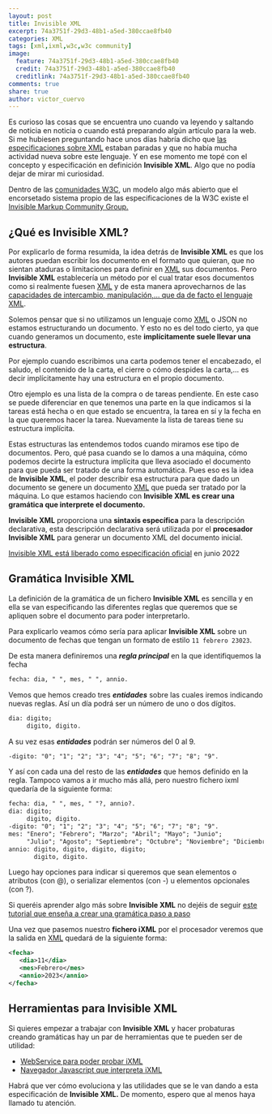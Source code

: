 ```yaml
---
layout: post
title: Invisible XML
excerpt: 74a3751f-29d3-48b1-a5ed-380ccae8fb40
categories: XML
tags: [xml,ixml,w3c,w3c community]
image:
  feature: 74a3751f-29d3-48b1-a5ed-380ccae8fb40
  credit: 74a3751f-29d3-48b1-a5ed-380ccae8fb40
  creditlink: 74a3751f-29d3-48b1-a5ed-380ccae8fb40
comments: true
share: true
author: victor_cuervo
---
```


Es curioso las cosas que se encuentra uno cuando va leyendo y saltando de noticia en noticia o cuando está preparando algún artículo para la web. Si me hubiesen preguntando hace unos días habría dicho que [las especificaciones sobre XML](https://www.manualweb.net/historia-del-xml/) estaban paradas y que no había mucha actividad nueva sobre este lenguaje. Y en ese momento me topé con el concepto y especificación en definición **Invisible XML**. Algo que no podía dejar de mirar mi curiosidad.


Dentro de las [comunidades W3C](https://www.w3.org/community/), un modelo algo más abierto que el encorsetado sistema propio de las especificaciones de la W3C existe el [Invisible Markup Community Group.](https://www.w3.org/community/ixml/)


## ¿Qué es Invisible XML?


Por explicarlo de forma resumida, la idea detrás de **Invisible XML** es que los autores puedan escribir los documento en el formato que quieran, que no sientan ataduras o limitaciones para definir en [XML](https://www.manualweb.net/xml/) sus documentos. Pero **Invisible XML** establecería un método por el cual tratar esos documentos como si realmente fuesen [XML](https://www.manualweb.net/xml/) y de esta manera aprovecharnos de las [capacidades de intercambio, manipulación,… que da de facto el lenguaje XML](https://manualweb.net/xml/introduccion-al-xml/#caracteristicas-xml).


Solemos pensar que si no utilizamos un lenguaje como [XML](https://www.manualweb.net/xml/) o JSON no estamos estructurando un documento. Y esto no es del todo cierto, ya que cuando generamos un documento, este **implícitamente suele llevar una estructura**.


Por ejemplo cuando escribimos una carta podemos tener el encabezado, el saludo, el contenido de la carta, el cierre o cómo despides la carta,… es decir implícitamente hay una estructura en el propio documento. 


Otro ejemplo es una lista de la compra o de tareas pendiente. En este caso se puede diferenciar en que tenemos una parte en la que indicamos si la tareas está hecha o en que estado se encuentra, la tarea en sí y la fecha en la que queremos hacer la tarea. Nuevamente la lista de tareas tiene su estructura implícita.


Estas estructuras las entendemos todos cuando miramos ese tipo de documentos. Pero, qué pasa cuando se lo damos a una máquina, cómo podemos decirte la estructura implícita que lleva asociado el documento para que pueda ser tratado de una forma automática. Pues eso es la idea de **Invisible XML**, el poder describir esa estructura para que dado un documento se genere un documento [XML](https://www.manualweb.net/xml/) que pueda ser tratado por la máquina. Lo que estamos haciendo con **Invisible XML es crear una gramática que interprete el documento.**


**Invisible XML** proporciona una **sintaxis específica** para la descripción declarativa, esta descripción declarativa será utilizada por el **procesador Invisible XML** para generar un documento XML del documento inicial.


[Invisible XML está liberado como especificación oficial](https://invisiblexml.org/1.0/) en junio 2022


## Gramática Invisible XML


La definición de la gramática de un fichero **Invisible XML** es sencilla y en ella se van especificando las diferentes reglas que queremos que se apliquen sobre el documento para poder interpretarlo.


Para explicarlo veamos cómo sería para aplicar **Invisible XML** sobre un documento de fechas que tengan un formato de estilo `11 febrero 23023`.


De esta manera definiremos una _**regla principal**_ en la que identifiquemos la fecha


```xml
fecha: dia, " ", mes, " ", annio.
```


Vemos que hemos creado tres _**entidades**_ sobre las cuales iremos indicando nuevas reglas. Así un día podrá ser un número de uno o dos dígitos.


```xml
dia: digito;
     digito, digito.
```


A su vez esas _**entidades**_ podrán ser números del 0 al 9.


```xml
-digito: "0"; "1"; "2"; "3"; "4"; "5"; "6"; "7"; "8"; "9".
```


Y así con cada una del resto de las _**entidades**_ que hemos definido en la regla. Tampoco vamos a ir mucho más allá, pero nuestro fichero ixml quedaría de la siguiente forma:


```xml
fecha: dia, " ", mes, " "?, annio?.
dia: digito;
     digito, digito.
-digito: "0"; "1"; "2"; "3"; "4"; "5"; "6"; "7"; "8"; "9".
mes: "Enero"; "Febrero"; "Marzo"; "Abril"; "Mayo"; "Junio";
     "Julio"; "Agosto"; "Septiembre"; "Octubre"; "Noviembre"; "Diciembre".
annio: digito, digito, digito, digito;
       digito, digito.
```


Luego hay opciones para indicar si queremos que sean elementos o atributos (con @), o serializar elementos (con -) u elementos opcionales (con ?).


Si queréis aprender algo más sobre **Invisible XML** no dejéis de seguir [este tutorial que enseña a crear una gramática paso a paso](https://homepages.cwi.nl/~steven/ixml/tutorial/tutorial.xhtml)


Una vez que pasemos nuestro **fichero iXML** por el procesador veremos que la salida en [XML](https://www.manualweb.net/xml/) quedará de la siguiente forma:


```xml
<fecha>
   <dia>11</dia>
   <mes>Febrero</mes>
   <annio>2023</annio>
</fecha>
```


## Herramientas para Invisible XML


Si quieres empezar a trabajar con **Invisible XML** y hacer probaturas creando gramáticas hay un par de herramientas que te pueden ser de utilidad:

- [WebService para poder probar iXML](https://homepages.cwi.nl/~steven/ixml/tutorial/run.html)
- [Navegador Javascript que interpreta iXML](https://johnlumley.github.io/jwiXML.xhtml)

Habrá que ver cómo evoluciona y las utilidades que se le van dando a esta especificación de **Invisible XML.** De momento, espero que al menos haya llamado tu atención.

